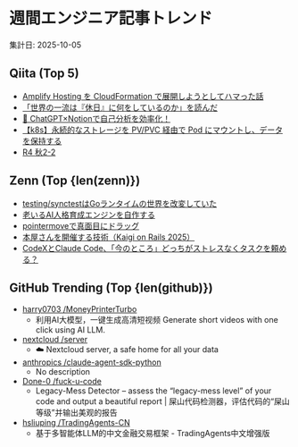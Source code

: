 # 週間エンジニア記事トレンド

集計日: 2025-10-05

## Qiita (Top 5)
- [Amplify Hosting を CloudFormation で展開しようとしてハマった話](https://qiita.com/h0uk1st4r/items/e2124f2f254007934631)
- [「世界の一流は『休日』に何をしているのか」を読んだ](https://qiita.com/e99h2121/items/4101286762b9ad9fec03)
- [🚀 ChatGPT×Notionで自己分析を効率化！](https://qiita.com/apptest/items/1ecc4dde54b31ea1663f)
- [【k8s】永続的なストレージを PV/PVC 経由で Pod にマウントし、データを保持する](https://qiita.com/tiga-ga/items/56a9f75d5fb38082ba13)
- [R4 秋2-2](https://qiita.com/yna020311/items/73afc3eaf75d0ed9f3ee)

## Zenn (Top {len(zenn)})
- [testing/synctestはGoランタイムの世界を改変していた](https://zenn.dev/yuta_kakiki/articles/9ec93623cfdc81)
- [老いるAI人格育成エンジンを自作する](https://zenn.dev/saldra/articles/fa8ea14b5a1880)
- [pointermoveで真面目にドラッグ](https://zenn.dev/nishinoshake/articles/ef76a7a740f4de)
- [本屋さんを開催する技術（Kaigi on Rails 2025）](https://zenn.dev/ko1/articles/69d8db0227b40a)
- [CodeXとClaude Code、「今のところ」どっちがストレスなくタスクを頼める？](https://zenn.dev/manabu/articles/f2f6b90f95c039)

## GitHub Trending (Top {len(github)})
- [harry0703 /MoneyPrinterTurbo](https://github.com/harry0703/MoneyPrinterTurbo)
  - 利用AI大模型，一键生成高清短视频 Generate short videos with one click using AI LLM.
- [nextcloud /server](https://github.com/nextcloud/server)
  - ☁️ Nextcloud server, a safe home for all your data
- [anthropics /claude-agent-sdk-python](https://github.com/anthropics/claude-agent-sdk-python)
  - No description
- [Done-0 /fuck-u-code](https://github.com/Done-0/fuck-u-code)
  - Legacy-Mess Detector – assess the “legacy-mess level” of your code and output a beautiful report | 屎山代码检测器，评估代码的“屎山等级”并输出美观的报告
- [hsliuping /TradingAgents-CN](https://github.com/hsliuping/TradingAgents-CN)
  - 基于多智能体LLM的中文金融交易框架 - TradingAgents中文增强版
